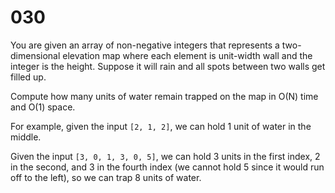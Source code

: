 [_metadata_:number]:-      "30"
[_metadata_:difficulty]:-  "Medium"
[_metadata_:asker]:-       "Facebook"
[_metadata_:tags]:-        "list"

# 030

You are given an array of non-negative integers that represents a two-dimensional elevation map where each element is unit-width wall and the integer is the height. Suppose it will rain and all spots between two walls get filled up.

Compute how many units of water remain trapped on the map in O(N) time and O(1) space.

For example, given the input `[2, 1, 2]`, we can hold 1 unit of water in the middle.

Given the input `[3, 0, 1, 3, 0, 5]`, we can hold 3 units in the first index, 2 in the second, and 3 in the fourth index (we cannot hold 5 since it would run off to the left), so we can trap 8 units of water.
